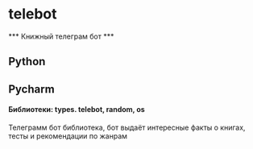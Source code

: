 # telebot
*** Книжный телеграм бот ***
## Python ##

## Pycharm ##

#### Библиотеки: types. telebot, random, os ####

Телеграмм бот библиотека, бот выдаёт интересные факты о книгах, тесты и рекомендации по жанрам 

